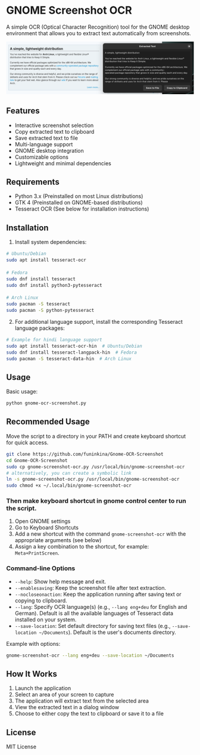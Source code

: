 # GNOME Screenshot OCR

A simple OCR (Optical Character Recognition) tool for the GNOME desktop environment that allows you to extract text automatically from screenshots.

![Screenshot](screenshot.png)

## Features

- Interactive screenshot selection
- Copy extracted text to clipboard
- Save extracted text to file
- Multi-language support
- GNOME desktop integration
- Customizable options
- Lightweight and minimal dependencies

## Requirements

- Python 3.x (Preinstalled on most Linux distributions)
- GTK 4 (Preinstalled on GNOME-based distributions)
- Tesseract OCR (See below for installation instructions)

## Installation

1. Install system dependencies:
```bash
# Ubuntu/Debian
sudo apt install tesseract-ocr

# Fedora
sudo dnf install tesseract
sudo dnf install python3-pytesseract

# Arch Linux
sudo pacman -S tesseract
sudo pacman -S python-pytesseract
```

2. For additional language support, install the corresponding Tesseract language packages:
```bash
# Example for hindi language support
sudo apt install tesseract-ocr-hin  # Ubuntu/Debian
sudo dnf install tesseract-langpack-hin  # Fedora
sudo pacman -S tesseract-data-hin  # Arch Linux
```

## Usage

Basic usage:
```bash
python gnome-ocr-screenshot.py
```

## Recommended Usage
Move the script to a directory in your PATH and create keyboard shortcut for quick access.

```bash
git clone https://github.com/funinkina/Gnome-OCR-Screenshot
cd Gnome-OCR-Screenshot
sudo cp gnome-screenshot-ocr.py /usr/local/bin/gnome-screenshot-ocr
# alternatively, you can create a symbolic link
ln -s gnome-screenshot-ocr.py /usr/local/bin/gnome-screenshot-ocr
sudo chmod +x ~/.local/bin/gnome-screenshot-ocr
```

### Then make keyboard shortcut in gnome control center to run the script.
1. Open GNOME settings
2. Go to Keyboard Shortcuts
3. Add a new shortcut with the command `gnome-screenshot-ocr` with the appropriate arguments (see below)
4. Assign a key combination to the shortcut, for example: `Meta+PrintScreen`. 

### Command-line Options

- `--help`: Show help message and exit.
- `--enablesaving`: Keep the screenshot file after text extraction.
- `--nocloseonaction`: Keep the application running after saving text or copying to clipboard.
- `--lang`: Specify OCR language(s) (e.g., `--lang eng+deu` for English and German). Default is all the available languages of Tesseract data installed on your system.
- `--save-location`: Set default directory for saving text files (e.g., `--save-location ~/Documents`). Default is the user's documents directory.

Example with options:
```bash
gnome-screenshot-ocr --lang eng+deu --save-location ~/Documents
```

## How It Works

1. Launch the application
2. Select an area of your screen to capture
3. The application will extract text from the selected area
4. View the extracted text in a dialog window
5. Choose to either copy the text to clipboard or save it to a file

## License

MIT License